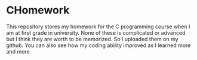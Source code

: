 # CHomework
This repository stores my homework for the C programming course when I am at first grade in university.
None of these is complicated or advanced but I think they are worth to be memorized.
So I uploaded them on my github.
You can also see how my coding ability improved as I learned more and more.